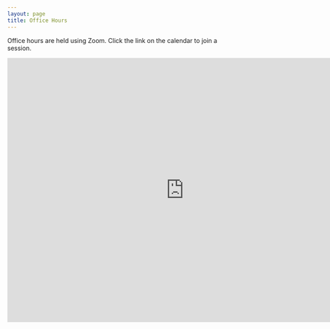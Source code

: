 ```yaml
---
layout: page
title: Office Hours
---
```


Office hours are held using Zoom.  Click the link on the calendar to join a session.


<iframe src="https://calendar.google.com/calendar/embed?src=0vh8780t6bh861rj8ob4pvtrus%40group.calendar.google.com&ctz=America%2FChicago" style="border: 0" width="800" height="600" frameborder="0" scrolling="no"></iframe>
